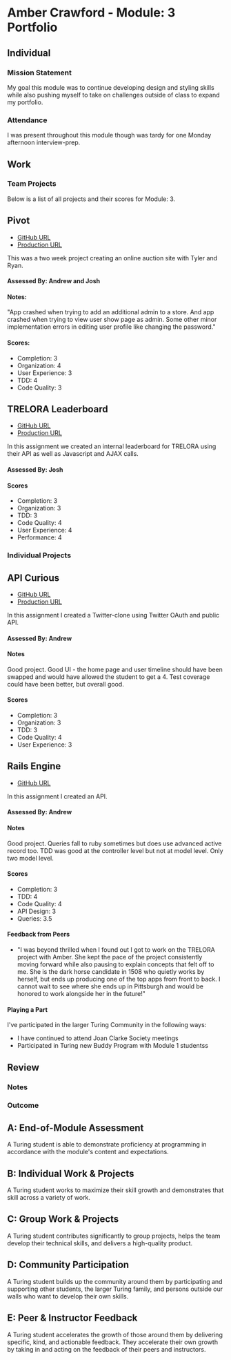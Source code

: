 # Amber Crawford - Module: 3 Portfolio

## Individual

### Mission Statement

My goal this module was to continue developing design and styling skills while also pushing myself to take on challenges outside of class to expand my portfolio.

### Attendance

I was present throughout this module though was tardy for one Monday afternoon interview-prep.

## Work

### Team Projects

Below is a list of all projects and their scores for Module: 3.

## Pivot

* [GitHub URL](github.com/tjkomor/bidding_wars)
* [Production URL](collectors-corner.herokuapp.com)

This was a two week project creating an online auction site with Tyler and Ryan.

#### Assessed By: Andrew and Josh

#### Notes:
"App crashed when trying to add an additional admin to a store. And app crashed when trying to view user show page as admin. Some other minor implementation errors in editing user profile like changing the password."

#### Scores:

* Completion: 3
* Organization: 4
* User Experience: 3
* TDD: 4
* Code Quality: 3

## TRELORA Leaderboard

* [GitHub URL](https://bitbucket.org/ratingsb/ratingbeasts)
* [Production URL](http://trelora-leaderboard.herokuapp.com/)

In this assignment we created an internal leaderboard for TRELORA using their API as well as Javascript and AJAX calls.

#### Assessed By: Josh

#### Scores

* Completion: 3
* Organization: 3
* TDD: 3
* Code Quality: 4
* User Experience: 4
* Performance: 4

### Individual Projects

## API Curious

* [GitHub URL](github.com/amcrawford/thought-post)
* [Production URL](thought-post.herokuapp.com)

In this assignment I created a Twitter-clone using Twitter OAuth and public API.

#### Assessed By: Andrew

#### Notes
Good project. Good UI - the home page and user timeline should have been swapped and would have allowed the student to get a 4. Test coverage could have been better, but overall good.

#### Scores

* Completion: 3
* Organization: 3
* TDD: 3
* Code Quality: 4
* User Experience: 3

## Rails Engine

* [GitHub URL](github.com/amcrawford/rails_engine)

In this assignment I created an API.

#### Assessed By: Andrew

#### Notes
Good project. Queries fall to ruby sometimes but does use advanced active record too. TDD was good at the controller level but not at model level. Only two model level.

#### Scores

* Completion: 3
* TDD: 4
* Code Quality: 4
* API Design: 3
* Queries: 3.5

#### Feedback from Peers

* "I was beyond thrilled when I found out I got to work on the TRELORA project with Amber.  She kept the pace of the project consistently moving forward while also pausing to explain concepts that felt off to me.  She is the dark horse candidate in 1508 who quietly works by herself, but ends up producing one of the top apps from front to back.  I cannot wait to see where she ends up in Pittsburgh and would be honored to work alongside her in the future!"

#### Playing a Part

I've participated in the larger Turing Community in the following ways:

* I have continued to attend Joan Clarke Society meetings
* Participated in Turing new Buddy Program with Module 1 studentss

## Review

### Notes


### Outcome

## A: End-of-Module Assessment

A Turing student is able to demonstrate proficiency at programming in accordance
with the module's content and expectations.


## B: Individual Work & Projects

A Turing student works to maximize their skill growth and demonstrates
that skill across a variety of work.


## C: Group Work & Projects

A Turing student contributes significantly to group projects, helps the team
develop their technical skills, and delivers a high-quality product.


## D: Community Participation

A Turing student builds up the community around them by participating and
supporting other students, the larger Turing family, and persons outside our
walls who want to develop their own skills.


## E: Peer & Instructor Feedback

A Turing student accelerates the growth of those around
them by delivering specific, kind, and actionable feedback. They accelerate their
own growth by taking in and acting on the feedback of their peers and instructors.

